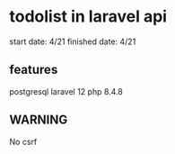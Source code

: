 # todolist in laravel api

start date: 4/21
finished date: 4/21

## features 

postgresql
laravel 12
php 8.4.8

## WARNING 

No csrf 